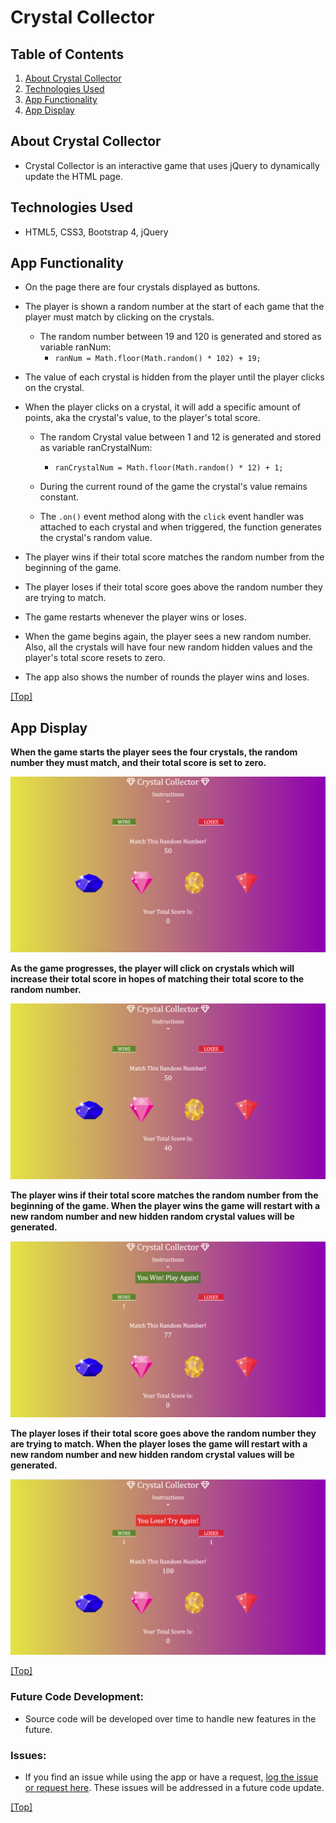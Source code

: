 # Crystal Collector
<a name="contents"></a>

## Table of Contents 
1. [About Crystal Collector](#about)
2. [Technologies Used](#tech)
3. [App Functionality](#function)
4. [App Display](#display)

## <a name="about"></a> About Crystal Collector 
* Crystal Collector is an interactive game that uses jQuery to dynamically update the HTML page. 

## <a name="tech"></a> Technologies Used
* HTML5, CSS3, Bootstrap 4, jQuery

## <a name="function"></a> App Functionality
* On the page there are four crystals displayed as buttons. 

* The player is shown a random number at the start of each game that the player must match by clicking on the crystals.
    * The random number between 19 and 120 is generated and stored as variable ranNum:
        * `ranNum = Math.floor(Math.random() * 102) + 19;`

* The value of each crystal is hidden from the player until the player clicks on the crystal.

* When the player clicks on a crystal, it will add a specific amount of points, aka the crystal's value, to the player's total score.
    * The random Crystal value between 1 and 12 is generated and stored as variable ranCrystalNum:
        * `ranCrystalNum = Math.floor(Math.random() * 12) + 1;`
    * During the current round of the game the crystal's value remains constant. 

    * The `.on()` event method along with the `click` event handler was attached to each crystal and when triggered, the function generates the crystal's random value.

* The player wins if their total score matches the random number from the beginning of the game.

* The player loses if their total score goes above the random number they are trying to match.

* The game restarts whenever the player wins or loses.

* When the game begins again, the player sees a new random number. Also, all the crystals will have four new random hidden values and the player's total score resets to zero.

* The app also shows the number of rounds the player wins and loses. 

[[Top]](#contents)

## <a name="display"></a> App Display

**When the game starts the player sees the four crystals, the random number they must match, and their total score is set to zero.**

![Game Start](https://raw.githubusercontent.com/avakrishn/Crystal-Collector/master/assets/images/game-start.png)


**As the game progresses, the player will click on crystals which will increase their total score in hopes of matching their total score to the random number.**

![Game Progress](https://raw.githubusercontent.com/avakrishn/Crystal-Collector/master/assets/images/game-progress.png)

**The player wins if their total score matches the random number from the beginning of the game. When the player wins the game will restart with a new random number and new hidden random crystal values will be generated.**

![Game Win](https://raw.githubusercontent.com/avakrishn/Crystal-Collector/master/assets/images/game-win.png)

**The player loses if their total score goes above the random number they are trying to match. When the player loses the game will restart with a new random number and new hidden random crystal values will be generated.**

![Game Loss](https://raw.githubusercontent.com/avakrishn/Crystal-Collector/master/assets/images/game-lose.png)

[[Top]](#contents)


### **Future Code Development:**
* Source code will be developed over time to handle new features in the future.

### **Issues:**
* If you find an issue while using the app or have a request, <a href="https://github.com/avakrishn/Crystal-Collector/issues" target="_blank">log the issue or request here</a>. These issues will be addressed in a future code update.

[[Top]](#contents)